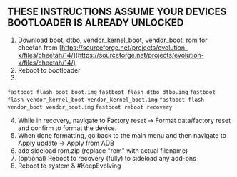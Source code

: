 ## THESE INSTRUCTIONS ASSUME YOUR DEVICES BOOTLOADER IS ALREADY UNLOCKED

1. Download boot, dtbo, vendor_kernel_boot, vendor_boot, rom for cheetah from [https://sourceforge.net/projects/evolution-x/files/cheetah/14/](https://sourceforge.net/projects/evolution-x/files/cheetah/14/)
2. Reboot to bootloader
3.
```fastboot flash boot boot.img```
```fastboot flash dtbo dtbo.img```
```fastboot flash vendor_kernel_boot vendor_kernel_boot.img```
```fastboot flash vendor_boot vendor_boot.img```
```fastboot reboot recovery```

4. While in recovery, navigate to Factory reset -> Format data/factory reset and confirm to format the device.
5. When done formatting, go back to the main menu and then navigate to Apply update -> Apply from ADB
6. adb sideload rom.zip (replace "rom" with actual filename)
7. (optional) Reboot to recovery (fully) to sideload any add-ons
8. Reboot to system & #KeepEvolving
